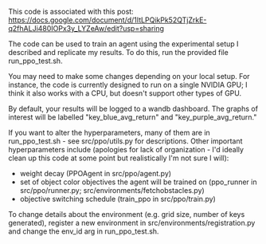 
This code is associated with this post: https://docs.google.com/document/d/1ItLPQikPk52QTjZrkE-q2fhALJi480IOPx3y_LYZeAw/edit?usp=sharing

The code can be used to train an agent using the experimental setup I described and replicate my results. To do this, run the provided file run_ppo_test.sh.

You may need to make some changes depending on your local setup. For instance, the code is currently designed to run on a single NVIDIA GPU; I think it also works with a CPU, but doesn't support other types of GPU.

By default, your results will be logged to a wandb dashboard. The graphs of interest will be labelled "key_blue_avg_return" and "key_purple_avg_return."

If you want to alter the hyperparameters, many of them are in run_ppo_test.sh - see src/ppo/utils.py for descriptions. Other important hyperparameters include (apologies for lack of organization - I'd ideally clean up this code at some point but realistically I'm not sure I will):

- weight decay (PPOAgent in src/ppo/agent.py)
- set of object color objectives the agent will be trained on (ppo_runner in src/ppo/runner.py; src/environments/fetchobstacles.py)
- objective switching schedule (train_ppo in src/ppo/train.py)

To change details about the environment (e.g. grid size, number of keys generated), register a new environment in src/environments/registration.py and change the env_id arg in run_ppo_test.sh.

